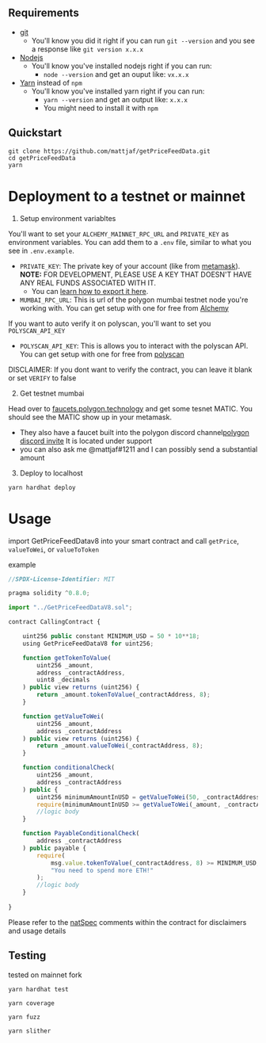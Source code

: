 ## Requirements

- [git](https://git-scm.com/book/en/v2/Getting-Started-Installing-Git)
  - You'll know you did it right if you can run `git --version` and you see a response like `git version x.x.x`
- [Nodejs](https://nodejs.org/en/)
  - You'll know you've installed nodejs right if you can run:
    - `node --version` and get an ouput like: `vx.x.x`
- [Yarn](https://classic.yarnpkg.com/lang/en/docs/install/) instead of `npm`
  - You'll know you've installed yarn right if you can run:
    - `yarn --version` and get an output like: `x.x.x`
    - You might need to install it with `npm`

## Quickstart

```
git clone https://github.com/mattjaf/getPriceFeedData.git
cd getPriceFeedData
yarn
```

# Deployment to a testnet or mainnet

1. Setup environment variabltes

You'll want to set your `ALCHEMY_MAINNET_RPC_URL` and `PRIVATE_KEY` as environment variables. You can add them to a `.env` file, similar to what you see in `.env.example`.

- `PRIVATE_KEY`: The private key of your account (like from [metamask](https://metamask.io/)). **NOTE:** FOR DEVELOPMENT, PLEASE USE A KEY THAT DOESN'T HAVE ANY REAL FUNDS ASSOCIATED WITH IT.
  - You can [learn how to export it here](https://metamask.zendesk.com/hc/en-us/articles/360015289632-How-to-Export-an-Account-Private-Key).
- `MUMBAI_RPC_URL`: This is url of the polygon mumbai testnet node you're working with. You can get setup with one for free from [Alchemy](https://alchemy.com/?a=673c802981)

If you want to auto verify it on polyscan, you'll want to set you `POLYSCAN_API_KEY`
- `POLYSCAN_API_KEY`: This is allows you to interact with the polyscan API. You can get setup with one for free from [polyscan](https://polygonscan.com/login?cmd=last)

DISCLAIMER: If you dont want to verify the contract, you can leave it blank or set `VERIFY` to false

2. Get testnet mumbai

Head over to [faucets.polygon.technology](https://faucet.polygon.technology/) and get some tesnet MATIC. You should see the MATIC show up in your metamask.
  - They also have a faucet built into the polygon discord channel[polygon discord invite](https://discord.gg/RZPruHJe) It is located under support
  - you can also ask me @mattjaf#1211 and I can possibly send a substantial amount

3. Deploy to localhost

```
yarn hardhat deploy
```


# Usage

import GetPriceFeedDatav8 into your smart contract and call `getPrice`, `valueToWei`, or `valueToToken`

example
```js
//SPDX-License-Identifier: MIT

pragma solidity ^0.8.0;

import "../GetPriceFeedDataV8.sol";

contract CallingContract {

    uint256 public constant MINIMUM_USD = 50 * 10**18;
    using GetPriceFeedDataV8 for uint256;

    function getTokenToValue(
        uint256 _amount,
        address _contractAddress,
        uint8 _decimals
    ) public view returns (uint256) {
        return _amount.tokenToValue(_contractAddress, 8);
    }

    function getValueToWei(
        uint256 _amount,
        address _contractAddress
    ) public view returns (uint256) {
        return _amount.valueToWei(_contractAddress, 8);
    }

    function conditionalCheck(
        uint256 _amount,
        address _contractAddress
    ) public {
        uint256 minimumAmountInUSD = getValueToWei(50, _contractAddress);
        require(minimumAmountInUSD >= getValueToWei(_amount, _contractAddress));
        //logic body
    }

    function PayableConditionalCheck(
        address _contractAddress
    ) public payable {
        require(
            msg.value.tokenToValue(_contractAddress, 8) >= MINIMUM_USD,
            "You need to spend more ETH!"
        );
        //logic body
    }
    
}
```

Please refer to the [natSpec](./contracts/GetPriceFeedDataV8.sol) comments within the contract for disclaimers and usage details

## Testing

tested on mainnet fork
```
yarn hardhat test
```
```
yarn coverage
```
```
yarn fuzz
```
```
yarn slither
```
